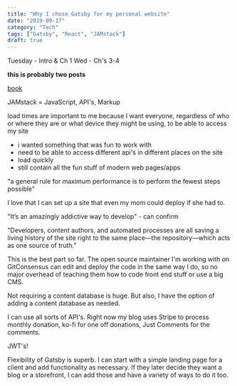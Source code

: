 ```yaml
---
title: "Why I chose Gatsby for my personal website"
date: "2019-09-17"
category: "Tech"
tags: ["Gatsby", "React", "JAMstack"]
draft: true
---
```


Tuesday - Intro & Ch 1
Wed - Ch's 3-4

**this is probably two posts** 

[book](https://www.netlify.com/oreilly-jamstack/)

JAMstack = JavaScript, API's, Markup

load times are important to me because I want everyone, regardless of who or where they are or what device they might be using, to be able to access my site

- i wanted something that was fun to work with
- need to be able to access different api's in different places on the site
- load quickly
- still contain all the fun stuff of modern web pages/apps

"a general rule for maximum performance is to perform the fewest steps possible" 


I love that I can set up a site that even my mom could deploy if she had to. 

"It’s an amazingly addictive way to develop" - can confirm

"Developers, content authors, and automated processes are all saving a living history of the site right to the same place—the repository—which acts as one source of truth."

This is the best part so far. The open source maintainer I'm working with on GitConsensus can edit and deploy the code in the same way I do, so no major overhead of teaching them how to code front end stuff or use a big CMS.

Not requiring a content database is huge. But also, I have the option of adding a content database as needed.

I can use all sorts of API's. Right now my blog uses Stripe to process monthly donation, ko-fi for one off donations, Just Comments for the comments.

JWT's!

Flexibility of Gatsby is superb. I can start with a simple landing page for a client and add functionality as necessary. If they later decide they want a blog or a storefront, I can add those and have a variety of ways to do it too.